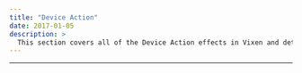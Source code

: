 ```yaml
---
title: "Device Action"
date: 2017-01-05
description: >
  This section covers all of the Device Action effects in Vixen and details the features and how to use them.
---
```


---


